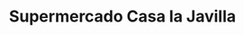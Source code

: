 ---
title: "Supermercado Casa la Javilla"
url: /santo-domingo-este/supermercado-casa-la-javilla/
shop: Lebensmittel
---